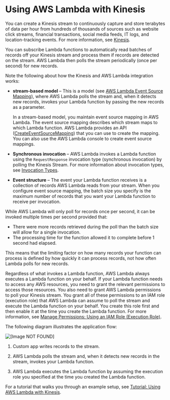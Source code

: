 # Using AWS Lambda with Kinesis<a name="with-kinesis"></a>

You can create a Kinesis stream to continuously capture and store terabytes of data per hour from hundreds of thousands of sources such as website click streams, financial transactions, social media feeds, IT logs, and location\-tracking events\. For more information, see [Kinesis](https://aws.amazon.com/kinesis/)\. 

You can subscribe Lambda functions to automatically read batches of records off your Kinesis stream and process them if records are detected on the stream\. AWS Lambda then polls the stream periodically \(once per second\) for new records\.

Note the following about how the Kinesis and AWS Lambda integration works:
+ **stream\-based model** – This is a model \(see [AWS Lambda Event Source Mapping](intro-invocation-modes.md)\), where AWS Lambda polls the stream and, when it detects new records, invokes your Lambda function by passing the new records as a parameter\. 

  In a stream\-based model, you maintain event source mapping in AWS Lambda\. The event source mapping describes which stream maps to which Lambda function\. AWS Lambda provides an API \([CreateEventSourceMapping](API_CreateEventSourceMapping.md)\) that you can use to create the mapping\. You can also use the AWS Lambda console to create event source mappings\. 
+ **Synchronous invocation** – AWS Lambda invokes a Lambda function using the `RequestResponse` invocation type \(synchronous invocation\) by polling the Kinesis Stream\. For more information about invocation types, see [Invocation Types](invocation-options.md)\. 
+ **Event structure** – The event your Lambda function receives is a collection of records AWS Lambda reads from your stream\. When you configure event source mapping, the batch size you specify is the maximum number of records that you want your Lambda function to receive per invocation\.

While AWS Lambda will only poll for records once per second, it can be invoked multiple times per second provided that:
+ There were more records retrieved during the poll than the batch size will allow for a single invocation\.
+ The processing time for the function allowed it to complete before 1 second had elapsed\.

This means that the limiting factor on how many records your function can process is defined by how quickly it can process records, not how often Lambda polls for new records\.

Regardless of what invokes a Lambda function, AWS Lambda always executes a Lambda function on your behalf\. If your Lambda function needs to access any AWS resources, you need to grant the relevant permissions to access those resources\. You also need to grant AWS Lambda permissions to poll your Kinesis stream\. You grant all of these permissions to an IAM role \(execution role\) that AWS Lambda can assume to poll the stream and execute the Lambda function on your behalf\. You create this role first and then enable it at the time you create the Lambda function\. For more information, see [Manage Permissions: Using an IAM Role \(Execution Role\)](intro-permission-model.md#lambda-intro-execution-role)\.

The following diagram illustrates the application flow:

![\[Image NOT FOUND\]](http://docs.aws.amazon.com/lambda/latest/dg/images/kinesis-pull-10.png)

1. Custom app writes records to the stream\.

1. AWS Lambda polls the stream and, when it detects new records in the stream, invokes your Lambda function\.

1. AWS Lambda executes the Lambda function by assuming the execution role you specified at the time you created the Lambda function\.

For a tutorial that walks you through an example setup, see [Tutorial: Using AWS Lambda with Kinesis](with-kinesis-example.md)\.